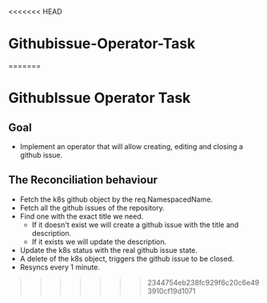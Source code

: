 <<<<<<< HEAD
# Githubissue-Operator-Task
=======
# GithubIssue Operator Task
## Goal
- Implement an operator that will allow creating, editing and closing a github issue.

## The Reconciliation behaviour
- Fetch the k8s github object by the req.NamespacedName.
- Fetch all the github issues of the repository. 
- Find one with the exact title we need.
  - If it doesn't exist we will create a github issue with the title and description.
  - If it exists we will update the description.
- Update the k8s status with the real github issue state.
- A delete of the k8s object, triggers the github issue to be closed.
- Resyncs every 1 minute.


>>>>>>> 2344754eb238fc929f6c20c6e493910cf19d1071
